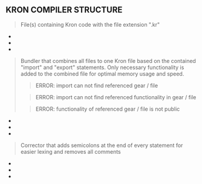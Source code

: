 ## KRON COMPILER STRUCTURE

> File(s) containing Kron code with the file extension ".kr"
*
*
*
> Bundler that combines all files to one Kron file based on the contained "import" and "export" statements. Only necessary functionality is added to the combined file for optimal memory usage and speed.
>> ERROR: import can not find referenced gear / file
>
>> ERROR: import can not find referenced functionality in gear / file
>
>> ERROR: functionality of referenced gear / file is not public
*
*
*
> Corrector that adds semicolons at the end of every statement for easier lexing and removes all comments
*
*
*